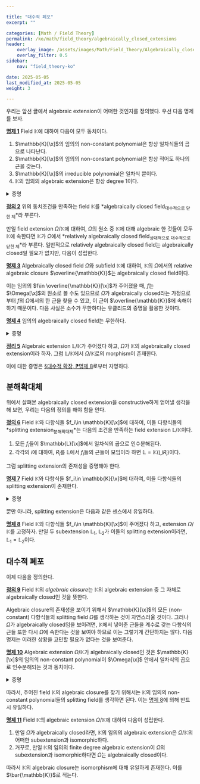 ```yaml
---

title: "대수적 폐포"
excerpt: ""

categories: [Math / Field Theory]
permalink: /ko/math/field_theory/algebraically_closed_extensions
header:
    overlay_image: /assets/images/Math/Field_Theory/Algebraically_closed_extensions.png
    overlay_filter: 0.5
sidebar: 
    nav: "field_theory-ko"

date: 2025-05-05
last_modified_at: 2025-05-05
weight: 3

---
```


우리는 앞선 글에서 algebraic extension이 어떠한 것인지를 정의했다. 우선 다음 명제를 보자.

<div class="proposition" markdown="1">

<ins id="prop1">**명제 1**</ins> Field $\mathbb{K}$에 대하여 다음이 모두 동치이다. 

1. $\mathbb{K}[\x]$의 임의의 non-constant polynomial은 항상 일차식들의 곱으로 나타난다. 
2. $\mathbb{K}[\x]$의 임의의 non-constant polynomial은 항상 적어도 하나의 근을 갖는다. 
3. $\mathbb{K}[\x]$의 irreducible polynomial은 일차식 뿐이다. 
4. $\mathbb{K}$의 임의의 algebraic extension은 항상 degree $1$이다. 

</div>
<details class="proof" markdown="1">
<summary>증명</summary>

우선 첫째 조건과 둘째 조건이 동치임은 자명하다. 만일 첫째 조건이 성립한다면 셋째 조건이 성립하는 것은 자명하다. 또, [\[환론\] §다항식환, ⁋명제 6](/ko/math/ring_theory/polynomial_rings#prop6)에 의하여 $\mathbb{K}[\x]$의 임의의 원소는 irreducible polynomial의 곱으로 나타낼 수 있고, 일차식은 자명한 이유로 $\mathbb{K}$ 안에서 근을 가지므로 셋째 조건이 둘째 조건을 함의한다. 따라서 첫째 조건부터 셋째 조건까지가 모두 동치이다.

이제 셋째 조건과 넷째 조건이 동치임을 보이자. 우선 셋째 조건이 성립한다 가정하면, 우리는 algebraic extension $\mathbb{L}/\matbb{K}$의 임의의 원소 $x$의 minimal polynomial이 irreducible이므로 ([§대수적 확장, ⁋정리 15](/ko/math/field_theory/algebraic_extensions#thm15)) 셋째 조건으로부터 이 minimal polynomial이 일차식이어야 함을 안다. 

이제 넷째 조건을 가정하자. $\mathbb{K}[\x]$의 irreducible polynomial $f$에 대하여, $\mathbb{K}[\x]/(f)$를 생각하면 이는 $\mathbb{K}$의 degree $n$ algebraic extension이다. 우리는 이 extension의 degree가 $1$이어야 함을 가정하고 있으므로, 셋째 조건이 얻어진다. 

</details>

<div class="definition" markdown="1">

<ins id="def2">**정의 2**</ins> 위의 동치조건을 만족하는 field $\mathbb{K}$를 *algebraically closed field<sub>대수적으로 닫힌 체</sub>*라 부른다. 

</div>

만일 field extension $\Omega/\mathbb{K}$에 대하여, $\Omega$의 원소 중 $\mathbb{K}$에 대해 algebraic 한 것들이 모두 $\mathbb{K}$에 속한다면 $\mathbb{K}$가 $\Omega$에서 *relatively algebraically closed field<sub>상대적으로 대수적으로 닫힌 체</sub>*라 부른다. 일반적으로 relatively algebraically closed field는 algebraically closed일 필요가 없지만, 다음이 성립한다. 

<div class="proposition" markdown="1">

<ins id="prop3">**명제 3**</ins> Algebraically closed field $\Omega$와 subfield $\mathbb{K}$에 대하여, $\mathbb{K}$의 $\Omega$에서의 relative algebraic closure $\overline{\mathbb{K}}$는 algebraically closed field이다. 

</div>

이는 임의의 $f\in \overline{\mathbb{K}}[\x]$가 주어졌을 때, $f$는 $\Omega[\x]$의 원소로 볼 수도 있으므로 $\Omega$가 algebraically closed라는 가정으로부터 $f$의 $\Omega$에서의 한 근을 찾을 수 있고, 이 근이 $\overline{\mathbb{K}}$에 속해야 하기 때문이다. 다음 사실은 소수가 무한하다는 유클리드의 증명을 활용한 것이다. 

<div class="proposition" markdown="1">

<ins id="prop4">**명제 4**</ins> 임의의 algebraically closed field는 무한하다. 

</div>
<details class="proof" markdown="1">
<summary>증명</summary>

결론에 반하여 $\Omega$가 finite algebraically closed field라 하고, 다음의 다항식

$$1+\prod_{a\in \Omega}(\x-a)$$

을 생각하자. 이 다항식은 어떠한 $a$도 근으로 갖지 않는다. 

</details>

<div class="proposition" markdown="1">

<ins id="thm5">**정리 5**</ins> Algebraic extension $\mathbb{L}/\mathbb{K}$가 주어졌다 하고, $\Omega$가 $\mathbb{K}$의 algebraically closed  extension이라 하자. 그럼 $\mathbb{L}/\mathbb{K}$에서 $\Omega/\mathbb{K}$로의 morphism이 존재한다. 

</div>

이에 대한 증명은 [§대수적 확장, ⁋명제 8](/ko/math/field_theory/algebraic_extensions#prop8)로부터 자명하다. 

## 분해확대체

위에서 살펴본 algebraically closed extension을 constructive하게 얻어낼 생각을 해 보면, 우리는 다음의 정의를 해야 함을 안다. 

<div class="definition" markdown="1">

<ins id="def6">**정의 6**</ins> Field $\mathbb{K}$와 다항식들 $f_i\in \mathbb{K}[\x]$에 대하여, 이들 다항식들의 *splitting extension<sub>분해확대체</sub>*는 다음의 조건을 만족하는 field extension $\mathbb{L}/\mathbb{K}$이다. 

1. 모든 $f_i$들이 $\mathbb{L}[\x]$에서 일차식의 곱으로 인수분해된다.  
2. 각각의 $i$에 대하여, $R_i$를 $\mathbb{L}$에서 $f_i$들의 근들이 모임이라 하면 $\mathbb{L}=\mathbb{K}(\bigcup R_i)$이다. 

</div>

그럼 splitting extension의 존재성을 증명해야 한다. 

<div class="proposition" markdown="1">

<ins id="prop7">**명제 7**</ins> Field $\mathbb{K}$와 다항식들 $f_i\in \mathbb{K}[\x]$에 대하여, 이들 다항식들의 splitting extension이 존재한다. 

</div>
<details class="proof" markdown="1">
<summary>증명</summary>

Algebraic extension을 할 때는 어차피 다항식의 근만이 중요하므로, 주어진 다항식들 $f_i$들이 모두 monic polynomial이라 가정하여도 된다. 각각의 $f_i$가 degree $d_i$ monic polynomial이라 하자. 그럼 [\[다중선형대수학\] §대칭텐서, ⁋명제 13](/ko/math/multilinear_algebra/symmetric_tensors#prop13)에 의하여, 각각의 $i$마다 다음의 두 조건

1. $A_i$는 $\mathbb{K}$-algebra로서 $\xi_{i,1},\ldots, \xi_{i, d_i}$에 의해 생성된다. 
2. $A_i[\x]$에서 $f_i(\x)=\prod_{k=1}^{d_i} (\x-\xi_{i,k})$이 성립한다. 

을 만족하는 $\mathbb{K}$-algebra $A_i$, 원소들 $\xi_{i,1},\ldots, \xi_{i, d_i}\in A_i$를 잡아줄 수 있다. 

이제 이들을 이용하여 $\mathbb{K}$의 extension을 만들어야 한다. 

$$A=\bigotimes_{i\in I} A_i$$

이라 하면, Krull theorem에 의하여 $A$의 maximal ideal $\mathfrak{m}$이 존재하므로 $\mathbb{L}=A/\mathfrak{m}$이라 할 수 있으며, 이것이 원하는 splitting extension을 준다. 

</details>

뿐만 아니라, splitting extension은 다음과 같은 센스에서 유일하다. 

<div class="proposition" markdown="1">

<ins id="prop8">**명제 8**</ins> Field $\mathbb{K}$와 다항식들 $f_i\in \mathbb{K}[\x]$이 주어졌다 하고, extension $\Omega/\mathbb{K}$를 고정하자. 만일 두 subextension $\mathbb{L}_1$, $\mathbb{L}_2$가 이들의 splitting extension이라면, $\mathbb{L}_1=\mathbb{L}_2$이다. 

</div>

## 대수적 폐포

이제 다음을 정의한다. 

<div class="definition" markdown="1">

<ins id="def9">**정의 9**</ins> Field $\mathbb{K}$의 *algebraic closure*는 $\mathbb{K}$의 algebraic extension 중 그 자체로 algebraically closed인 것을 뜻한다. 

</div>

Algebraic closure의 존재성을 보이기 위해서 $\mathbb{K}[\x]$의 모든 (non-constant) 다항식들의 splitting field $\Omega$를 생각하는 것이 자연스러울 것이다. 그러나 $\Omega$가 algebraically closed임을 보이려면, $\mathbb{K}$에서 넣어준 근들을 계수로 갖는 다항식의 근들 또한 다시 $\Omega$에 속한다는 것을 보여야 하므로 이는 그렇기게 간단하지는 않다. 다음 명제는 이러한 상황을 고민할 필요가 없다는 것을 보여준다. 

<div class="proposition" markdown="1">

<ins id="prop10">**명제 10**</ins> Algebraic extension $\Omega/\mathbb{K}$가 algebraically closed인 것은 $\mathbb{K}[\x]$의 임의의 non-constant polynomial이 $\Omega[\x]$ 안에서 일차식의 곱으로 인수분해되는 것과 동치이다. 

</div>
<details class="proof" markdown="1">
<summary>증명</summary>

당연히 한쪽 방향만 보이면 충분하다. 이를 위해 $\Omega$의 임의의 algebraic extension $\Omega'$를 잡고, $x\in\Omega'$라 하자. 우리는 $x\in \Omega$임을 보여야 한다. 우선 $x$는 $\Omega$에 대해 algebraic이고, $\Omega/\mathbb{K}$가 algebraic이므로 $x$는 $\mathbb{K}$에 대해서도 algebraic이다. 이제 $u\in \mathbb{K}[\x]$를 $x$의 minimal polynomial이라 하면, $u$는 $\Omega[\x]$에서 일차식들의 곱으로 쪼개지며 따라서 $x\in \Omega$이다. 

</details>

따라서, 주어진 field $\mathbb{K}$의 algebraic closure를 찾기 위해서는 $\mathbb{K}$의 임의의 non-constant polynomial들의 splitting field를 생각하면 된다. 이는 [명제 8](#prop8)에 의해 반드시 유일하다. 

<div class="proposition" markdown="1">

<ins id="prop11">**명제 11**</ins> Field $\mathbb{K}$의 algebraic extension $\Omega/\mathbb{K}$에 대하여 다음이 성립한다.

1. 만일 $\Omega$가 algebraically closed라면, $\mathbb{K}$의 임의의 algebraic extension은 $\Omega/\mathbb{K}$의 어떠한 subextension과 isomorphic하다.
2. 거꾸로, 만일 $\mathbb{K}$의 임의의 finite degree algebraic extension이 $\Omega$의 subextension과 isomorphic하다면 $\Omega$는 algebraically closed이다. 

</div>

따라서 $\mathbb{K}$의 algebraic closure는 isomorphism에 대해 유일하게 존재한다. 이를 $\bar{\mathbb{K}}$로 적는다. 